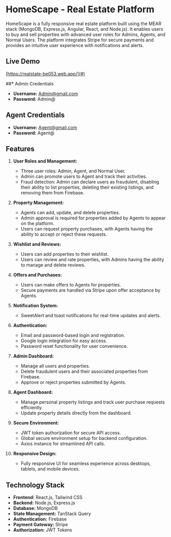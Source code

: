 # HomeScape - Real Estate Platform

HomeScape is a fully responsive real estate platform built using the MEAR stack (MongoDB, Express.js, Angular, React, and Node.js). It enables users to buy and sell properties with advanced user roles for Admins, Agents, and Normal Users. The platform integrates Stripe for secure payments and provides an intuitive user experience with notifications and alerts.

## Live Demo
[https://realstate-be053.web.app/](#)

##* Admin Credentials
- **Username:** Admin@gmail.com  
- **Password:** Admin@

## Agent Credentials
- **Username:** Agent@gmail.com  
- **Password:** Agent@

## Features
1. **User Roles and Management:**
   - Three user roles: Admin, Agent, and Normal User.
   - Admin can promote users to Agent and track their activities.
   - Fraud detection: Admin can declare users as fraudulent, disabling their ability to list properties, deleting their existing listings, and removing them from Firebase.

2. **Property Management:**
   - Agents can add, update, and delete properties.
   - Admin approval is required for properties added by Agents to appear on the platform.
   - Users can request property purchases, with Agents having the ability to accept or reject these requests.

3. **Wishlist and Reviews:**
   - Users can add properties to their wishlist.
   - Users can review and rate properties, with Admins having the ability to manage and delete reviews.

4. **Offers and Purchases:**
   - Users can make offers to Agents for properties.
   - Secure payments are handled via Stripe upon offer acceptance by Agents.

5. **Notification System:**
   - SweetAlert and toast notifications for real-time updates and alerts.

6. **Authentication:**
   - Email and password-based login and registration.
   - Google login integration for easy access.
   - Password reset functionality for user convenience.

7. **Admin Dashboard:**
   - Manage all users and properties.
   - Delete fraudulent users and their associated properties from Firebase.
   - Approve or reject properties submitted by Agents.

8. **Agent Dashboard:**
   - Manage personal property listings and track user purchase requests efficiently.
   - Update property details directly from the dashboard.

9. **Secure Environment:**
   - JWT token authorization for secure API access.
   - Global secure environment setup for backend configuration.
   - Axios instance for streamlined API calls.

10. **Responsive Design:**
    - Fully responsive UI for seamless experience across desktops, tablets, and mobile devices.

## Technology Stack
- **Frontend:** React.js, Tailwind CSS
- **Backend:** Node.js, Express.js
- **Database:** MongoDB
- **State Management:** TanStack Query
- **Authentication:** Firebase
- **Payment Gateway:** Stripe
- **Authorization:** JWT Tokens
